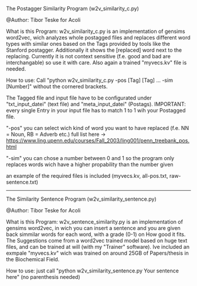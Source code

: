 The Postagger Similarity Program (w2v_similarity_c.py)

@Author: Tibor Teske for Acoli

What is this Program:
w2v_similarity_c.py is an implementation of gensims word2vec, wich analyzes whole postagged files and replaces different word types with similar ones based on the Tags provided
by tools like the Stanford postagger. Additionally it shows the [replaced] word next to the replacing. Currently it is not context sensitive (f.e. good and bad are interchangable)
so use it with care. Also again a trained "myvecs.kv" file is needed. 

How to use:
Call "python w2v_similarity_c.py -pos [Tag] [Tag] ... -sim [Number]" without the cornered brackets. 

The Tagged file and input file have to be configurated under "txt_input_datei" (text file) and "meta_input_datei" (Postags). 
IMPORTANT: every single Entry in your input file has to match 1 to 1 wih your Postagged file.

"-pos" you can select wich kind of word you want to have replaced (f.e. NN = Noun, RB = Adverb etc.) full list here -> https://www.ling.upenn.edu/courses/Fall_2003/ling001/penn_treebank_pos.html

"-sim" you can chose a number between 0 and 1 so the program only replaces words wich have a higher propability than the number given


an example of the required files is included (myvecs.kv, all-pos.txt, raw-sentence.txt)

________________________________________________________________________________________________________________________________________


The Similarity Sentence Program (w2v_similarity_sentence.py)

@Author: Tibor Teske for Acoli

What is this Program:
w2v_sentence_similarity.py is an implementation of gensims word2vec, in wich you can insert a sentence and you are given back simmilar words for each word, with a grade (0-1)
on How good it fits. The Suggestions come from a word2vec trained model based on huge text files, and can be trained at will (with my "Trainer" software).
Ive included an exmpale "myvecs.kv" wich was trained on around 25GB of Papers/thesis in the Biochemical Field.

How to use:
just call "python w2v_similarity_sentence.py Your sentence here" (no parenthesis needed)
